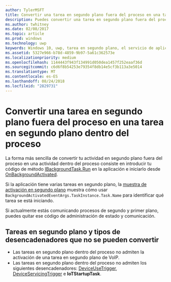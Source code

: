 ```yaml
---
author: TylerMSFT
title: Convertir una tarea en segundo plano fuera del proceso en una tarea en segundo plano dentro del proceso
description: Puedes convertir una tarea en segundo plano fuera del proceso en una tarea en segundo plano dentro del proceso que se ejecuta en el proceso de la aplicación en primer plano.
ms.author: twhitney
ms.date: 02/08/2017
ms.topic: article
ms.prod: windows
ms.technology: uwp
keywords: Windows 10, uwp, tarea en segundo plano, el servicio de aplicación
ms.assetid: 5327e966-b78d-4859-9b97-5a61c362573e
ms.localizationpriority: medium
ms.openlocfilehash: 1144443f943f134991d050dea1457f252eaaf36d
ms.sourcegitcommit: c6d6f8b54253e79354f8db14e5cf3b113a3e5014
ms.translationtype: MT
ms.contentlocale: es-ES
ms.lasthandoff: 08/24/2018
ms.locfileid: "2829731"
---
```

# <a name="convert-an-out-of-process-background-task-to-an-in-process-background-task"></a>Convertir una tarea en segundo plano fuera del proceso en una tarea en segundo plano dentro del proceso

La forma más sencilla de convertir tu actividad en segundo plano fuera del proceso en una actividad dentro del proceso consiste en introducir tu código de método [IBackgroundTask.Run](https://msdn.microsoft.com/library/windows/apps/windows.applicationmodel.background.ibackgroundtask.run.aspx?f=255&MSPPError=-2147217396) en la aplicación e iniciarlo desde [OnBackgroundActivated](https://msdn.microsoft.com/library/windows/apps/windows.ui.xaml.application.onbackgroundactivated.aspx).

Si la aplicación tiene varias tareas en segundo plano, la [muestra de activación en segundo plano](https://github.com/Microsoft/Windows-universal-samples/tree/dev/Samples/BackgroundActivation) muestra cómo usar `BackgroundActivatedEventArgs.TaskInstance.Task.Name` para identificar qué tarea se está iniciando.

Si actualmente estás comunicando procesos de segundo y primer plano, puedes quitar ese código de administración de estado y comunicación.

## <a name="background-tasks-and-trigger-types-that-cannot-be-converted"></a>Tareas en segundo plano y tipos de desencadenadores que no se pueden convertir

* Las tareas en segundo plano dentro del proceso no admiten la activación de una tarea en segundo plano de VoIP.
* Las tareas en segundo plano dentro del proceso no admiten los siguientes desencadenadores: [DeviceUseTrigger](https://msdn.microsoft.com/library/windows/apps/windows.applicationmodel.background.deviceusetrigger.aspx?f=255&MSPPError=-2147217396), [DeviceServicingTrigger](https://msdn.microsoft.com/library/windows/apps/windows.applicationmodel.background.deviceservicingtrigger.aspx) e **IoTStartupTask**.
